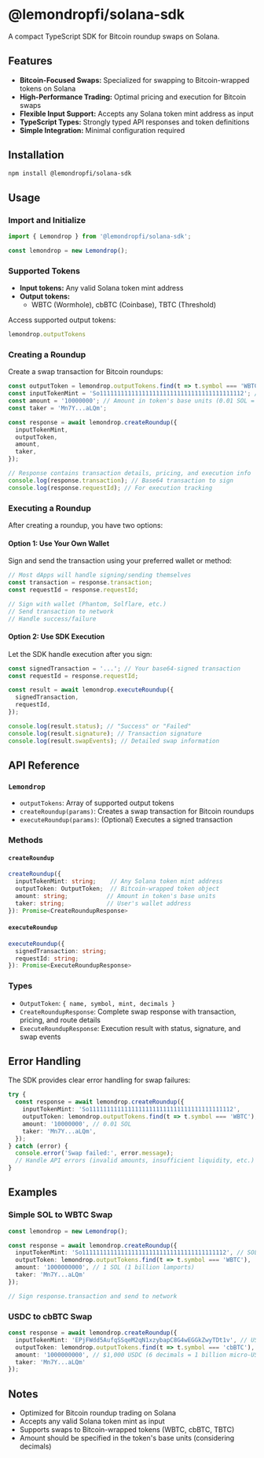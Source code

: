 # @lemondropfi/solana-sdk

A compact TypeScript SDK for Bitcoin roundup swaps on Solana.

## Features
- **Bitcoin-Focused Swaps:** Specialized for swapping to Bitcoin-wrapped tokens on Solana
- **High-Performance Trading:** Optimal pricing and execution for Bitcoin swaps
- **Flexible Input Support:** Accepts any Solana token mint address as input
- **TypeScript Types:** Strongly typed API responses and token definitions
- **Simple Integration:** Minimal configuration required

## Installation
```sh
npm install @lemondropfi/solana-sdk
```

## Usage

### Import and Initialize
```ts
import { Lemondrop } from '@lemondropfi/solana-sdk';

const lemondrop = new Lemondrop();
```

### Supported Tokens
- **Input tokens:** Any valid Solana token mint address
- **Output tokens:**
  - WBTC (Wormhole), cbBTC (Coinbase), TBTC (Threshold)

Access supported output tokens:
```ts
lemondrop.outputTokens
```

### Creating a Roundup
Create a swap transaction for Bitcoin roundups:

```ts
const outputToken = lemondrop.outputTokens.find(t => t.symbol === 'WBTC');
const inputTokenMint = 'So11111111111111111111111111111111111111112'; // SOL mint
const amount = '10000000'; // Amount in token's base units (0.01 SOL = 10000000 lamports)
const taker = 'Mn7Y...aLQm';

const response = await lemondrop.createRoundup({
  inputTokenMint,
  outputToken,
  amount,
  taker,
});

// Response contains transaction details, pricing, and execution info
console.log(response.transaction); // Base64 transaction to sign
console.log(response.requestId); // For execution tracking
```

### Executing a Roundup
After creating a roundup, you have two options:

#### Option 1: Use Your Own Wallet
Sign and send the transaction using your preferred wallet or method:
```ts
// Most dApps will handle signing/sending themselves
const transaction = response.transaction;
const requestId = response.requestId;

// Sign with wallet (Phantom, Solflare, etc.)
// Send transaction to network
// Handle success/failure
```

#### Option 2: Use SDK Execution
Let the SDK handle execution after you sign:
```ts
const signedTransaction = '...'; // Your base64-signed transaction
const requestId = response.requestId;

const result = await lemondrop.executeRoundup({
  signedTransaction,
  requestId,
});

console.log(result.status); // "Success" or "Failed"
console.log(result.signature); // Transaction signature
console.log(result.swapEvents); // Detailed swap information
```

## API Reference

### `Lemondrop`
- `outputTokens`: Array of supported output tokens
- `createRoundup(params)`: Creates a swap transaction for Bitcoin roundups
- `executeRoundup(params)`: (Optional) Executes a signed transaction

### Methods

#### `createRoundup`
```ts
createRoundup({
  inputTokenMint: string;    // Any Solana token mint address
  outputToken: OutputToken;  // Bitcoin-wrapped token object
  amount: string;           // Amount in token's base units
  taker: string;            // User's wallet address
}): Promise<CreateRoundupResponse>
```

#### `executeRoundup`
```ts
executeRoundup({
  signedTransaction: string;
  requestId: string;
}): Promise<ExecuteRoundupResponse>
```

### Types
- `OutputToken`: `{ name, symbol, mint, decimals }`
- `CreateRoundupResponse`: Complete swap response with transaction, pricing, and route details
- `ExecuteRoundupResponse`: Execution result with status, signature, and swap events

## Error Handling

The SDK provides clear error handling for swap failures:

```ts
try {
  const response = await lemondrop.createRoundup({
    inputTokenMint: 'So11111111111111111111111111111111111111112',
    outputToken: lemondrop.outputTokens.find(t => t.symbol === 'WBTC'),
    amount: '10000000', // 0.01 SOL
    taker: 'Mn7Y...aLQm',
  });
} catch (error) {
  console.error('Swap failed:', error.message);
  // Handle API errors (invalid amounts, insufficient liquidity, etc.)
}
```

## Examples

### Simple SOL to WBTC Swap
```ts
const lemondrop = new Lemondrop();

const response = await lemondrop.createRoundup({
  inputTokenMint: 'So11111111111111111111111111111111111111112', // SOL
  outputToken: lemondrop.outputTokens.find(t => t.symbol === 'WBTC'),
  amount: '1000000000', // 1 SOL (1 billion lamports)
  taker: 'Mn7Y...aLQm'
});

// Sign response.transaction and send to network
```

### USDC to cbBTC Swap
```ts
const response = await lemondrop.createRoundup({
  inputTokenMint: 'EPjFWdd5AufqSSqeM2qN1xzybapC8G4wEGGkZwyTDt1v', // USDC
  outputToken: lemondrop.outputTokens.find(t => t.symbol === 'cbBTC'),
  amount: '1000000000', // $1,000 USDC (6 decimals = 1 billion micro-USDC)
  taker: 'Mn7Y...aLQm'
});
```

## Notes
- Optimized for Bitcoin roundup trading on Solana
- Accepts any valid Solana token mint as input
- Supports swaps to Bitcoin-wrapped tokens (WBTC, cbBTC, TBTC)
- Amount should be specified in the token's base units (considering decimals)